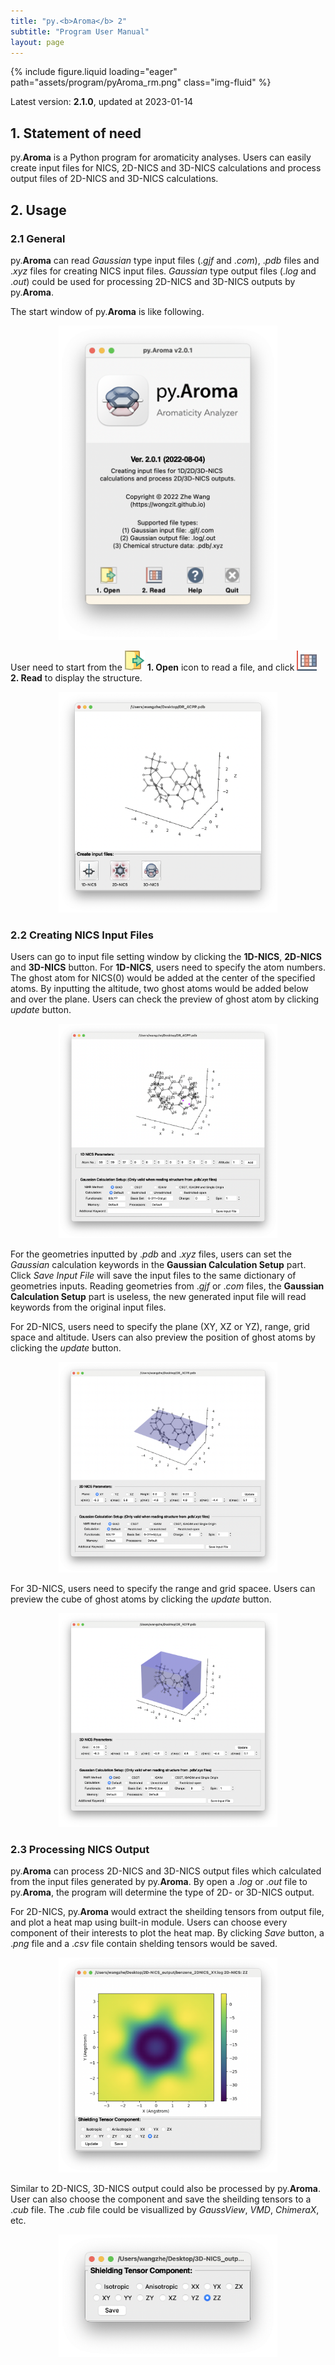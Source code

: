 ```yaml
---
title: "py.<b>Aroma</b> 2"
subtitle: "Program User Manual"
layout: page
---
```


<div class="col-sm mt-3 mt-md-0">
    {% include figure.liquid loading="eager" path="assets/program/pyAroma_rm.png" class="img-fluid" %}
</div>

Latest version: **2.1.0**, updated at 2023-01-14

## 1. Statement of need

py.**Aroma** is a Python program for aromaticity analyses. Users can easily create input files for NICS, 2D-NICS and 3D-NICS calculations and process output files of 2D-NICS and 3D-NICS calculations.

## 2. Usage

### 2.1 General

py.**Aroma** can read *Gaussian* type input files (.*gjf* and .*com*), .*pdb* files and .*xyz* files for creating 
NICS input files. *Gaussian* type output files (.*log* and .*out*) could be used for processing 2D-NICS and 3D-NICS outputs by py.**Aroma**.

The start window of py.**Aroma** is like following.

<p align="center">
<img alt="pyaroma_win" src="/assets/pyAroma/fig_1.png" style="width:350px;">
</p>

User need to start from the ![](/assets/pyAroma/open_icon.png) **1. Open** icon to read a file, and click ![](/assets/pyAroma/read_icon.png) **2. Read** to display the structure.

<p align="center">
<img alt="pyaroma_win" src="/assets/pyAroma/fig_2.png" style="width:350px;">
</p>

### 2.2 Creating NICS Input Files

Users can go to input file setting window by clicking the **1D-NICS**, **2D-NICS** and **3D-NICS** button.
For **1D-NICS**, users need to specify the atom numbers. The ghost atom for NICS(0) would be added at the center 
of the specified atoms. By inputting the altitude, two ghost atoms would be added below and over the plane.
Users can check the preview of ghost atom by clicking *update* button.

<p align="center">
<img alt="pyaroma_win" src="/assets/pyAroma/fig_3.png" style="width:350px;">
</p>

For the geometries inputted by .*pdb* and .*xyz* files, users can set the *Gaussian* calculation keywords in the 
**Gaussian Calculation Setup** part. Click *Save Input File* will save the input files to the same dictionary of geometries inputs. 
Reading geometries from .*gjf* or .*com* files, the **Gaussian Calculation Setup** part is useless, 
the new generated input file will read keywords from the original input files. 

For 2D-NICS, users need to specify the plane (XY, XZ or YZ), range, grid space and altitude. Users can also preview the 
position of ghost atoms by clicking the *update* button.

<p align="center">
<img alt="pyaroma_win" src="/assets/pyAroma/fig_4.png" style="width:350px;">
</p>

For 3D-NICS, users need to specify the range and grid spacee. Users can preview the 
cube of ghost atoms by clicking the *update* button.

<p align="center">
<img alt="pyaroma_win" src="/assets/pyAroma/fig_5.png" style="width:350px;">
</p>

### 2.3 Processing NICS Output

py.**Aroma** can process 2D-NICS and 3D-NICS output files which calculated from the input files generated by py.**Aroma**.
By open a .*log* or .*out* file to py.**Aroma**, the program will determine the type of 2D- or 3D-NICS output.

For 2D-NICS, py.**Aroma** would extract the sheilding tensors from output file, and plot a heat map using built-in module. 
Users can choose every component of their interests to plot the heat map. By clicking *Save* button, a .*png* file and a .*csv* 
file contain shelding tensors would be saved.

<p align="center">
<img alt="pyaroma_win" src="/assets/pyAroma/fig_6.png" style="width:350px;">
</p>

Similar to 2D-NICS, 3D-NICS output could also be processed by py.**Aroma**. User can also choose the component and save the 
sheilding tensors to a .*cub* file. The .*cub* file could be visuallized by *GaussView*, *VMD*, *ChimeraX*, etc.

<p align="center">
<img alt="pyaroma_win" src="/assets/pyAroma/fig_7.png" style="width:350px;">
</p>
